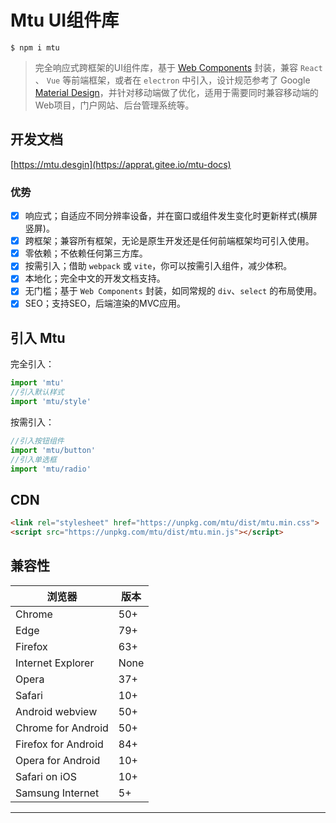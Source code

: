 # Mtu UI组件库

```
$ npm i mtu
```

> 完全响应式跨框架的UI组件库，基于 [Web Components](https://developer.mozilla.org/en-US/docs/Web/Web_Components) 封装，兼容 `React` 、 `Vue` 等前端框架，或者在 `electron` 中引入，设计规范参考了 Google  [Material Design](https://material-io.cn/)，并针对移动端做了优化，适用于需要同时兼容移动端的Web项目，门户网站、后台管理系统等。

## 开发文档

[https://mtu.desgin](https://apprat.gitee.io/mtu-docs)

### 优势

- [x] 响应式；自适应不同分辨率设备，并在窗口或组件发生变化时更新样式(横屏竖屏)。
- [x] 跨框架；兼容所有框架，无论是原生开发还是任何前端框架均可引入使用。
- [x] 零依赖；不依赖任何第三方库。
- [x] 按需引入；借助 `webpack` 或 `vite`，你可以按需引入组件，减少体积。
- [x] 本地化；完全中文的开发文档支持。
- [x] 无门槛；基于 `Web Components` 封装，如同常规的 `div`、`select` 的布局使用。
- [x] SEO；支持SEO，后端渲染的MVC应用。

## 引入 Mtu

完全引入：
```js
import 'mtu'
//引入默认样式
import 'mtu/style'
```
按需引入：
```js
//引入按钮组件
import 'mtu/button'
//引入单选框
import 'mtu/radio'
```

## CDN

```html
<link rel="stylesheet" href="https://unpkg.com/mtu/dist/mtu.min.css">
<script src="https://unpkg.com/mtu/dist/mtu.min.js"></script>
```

## 兼容性

| 浏览器           | 版本 |
| ------------------- | ---- |
| Chrome              | 50+  |
| Edge                | 79+  |
| Firefox             | 63+  |
| Internet Explorer   | None |
| Opera               | 37+  |
| Safari              | 10+  |
| Android webview     | 50+  |
| Chrome for Android  | 50+  |
| Firefox for Android | 84+  |
| Opera for Android   | 10+  |
| Safari on iOS       | 10+  |
| Samsung Internet    | 5+   |

---